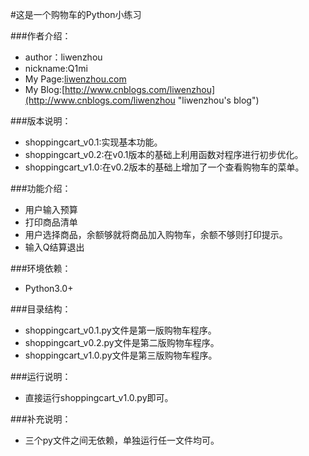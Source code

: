 #这是一个购物车的Python小练习

###作者介绍：
* author：liwenzhou
* nickname:Q1mi
* My Page:[liwenzhou.com](http://liwenzhou.com "liwenzhou's page")
* My Blog:[http://www.cnblogs.com/liwenzhou](http://www.cnblogs.com/liwenzhou "liwenzhou's blog")

###版本说明：
* shoppingcart_v0.1:实现基本功能。
* shoppingcart_v0.2:在v0.1版本的基础上利用函数对程序进行初步优化。
* shoppingcart_v1.0:在v0.2版本的基础上增加了一个查看购物车的菜单。

###功能介绍：
* 用户输入预算
* 打印商品清单
* 用户选择商品，余额够就将商品加入购物车，余额不够则打印提示。
* 输入Q结算退出

###环境依赖：
* Python3.0+

###目录结构：
* shoppingcart_v0.1.py文件是第一版购物车程序。
* shoppingcart_v0.2.py文件是第二版购物车程序。
* shoppingcart_v1.0.py文件是第三版购物车程序。

###运行说明：
* 直接运行shoppingcart_v1.0.py即可。

###补充说明：
* 三个py文件之间无依赖，单独运行任一文件均可。
